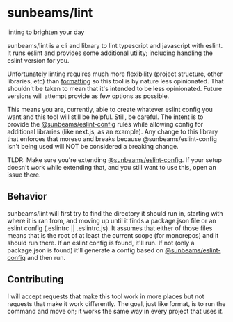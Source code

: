 # sunbeams/lint

linting to brighten your day

sunbeams/lint is a cli and library to lint typescript and javascript with eslint. It runs eslint and provides some additional utility; including handling the eslint version for you.

Unfortunately linting requires much more flexibility (project structure, other libraries, etc) than [formatting](../format) so this tool is by nature less opinionated. That shouldn't be taken to mean that it's intended to be less opinionated. Future versions will attempt provide as few options as possible.

This means you are, currently, able to create whatever eslint config you want and this tool will still be helpful. Still, be careful. The intent is to provide the [@sunbeams/eslint-config](https://github.com/sunbeamsanctuary/eslint-config) rules while allowing config for additional libraries (like next.js, as an example). Any change to this library that enforces that moreso and breaks because @sunbeams/eslint-config isn't being used will NOT be considered a breaking change.

TLDR: Make sure you're extending [@sunbeams/eslint-config](https://github.com/sunbeamsanctuary/eslint-config). If your setup doesn't work while extending that, and you still want to use this, open an issue there.

## Behavior

sunbeams/lint will first try to find the directory it should run in, starting with where it is ran from, and moving up until it finds a package.json file or an eslint config (.eslintrc || .eslintrc.js). It assumes that either of those files means that is the root of at least the current scope (for monorepos) and it should run there. If an eslint config is found, it'll run. If not (only a package.json is found) it'll generate a config based on [@sunbeams/eslint-config](https://github.com/sunbeamsanctuary/eslint-config) and then run.

## Contributing

I will accept requests that make this tool work in more places but not requests that make it work differently. The goal, just like format, is to run the command and move on; it works the same way in every project that uses it.
